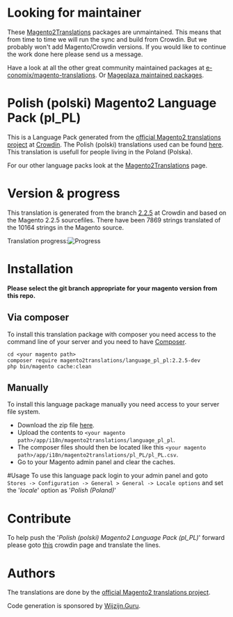 # Looking for maintainer
These [Magento2Translations](http://magento2translations.github.io/) packages are unmaintained. This means that from time to time we will run the sync and build from Crowdin. But we probably won't add Magento/Crowdin versions. If you would like to continue the work done here please send us a message.

Have a look at all the other great community maintained packages at [e-conomix/magento-translations](https://github.com/e-conomix/magento-translations).
Or [Mageplaza maintained packages](https://github.com/mageplaza?q=language).

# Polish (polski) Magento2 Language Pack (pl_PL)
This is a Language Pack generated from the [official Magento2 translations project](https://crowdin.com/project/magento-2) at [Crowdin](https://crowdin.com).
The Polish (polski) translations used can be found [here](https://crowdin.com/project/magento-2/pl).
This translation is usefull for people living in the Poland (Polska).

For our other language packs look at the [Magento2Translations](http://magento2translations.github.io/) page.

# Version & progress
This translation is generated from the branch [2.2.5](https://crowdin.com/project/magento-2/pl#/2.2.5) at Crowdin and based on the Magento 2.2.5 sourcefiles.
There have been  7869 strings translated of the 10164 strings in the Magento source.

Translation progress:![Progress](http://progressed.io/bar/77)

# Installation
**Please select the git branch appropriate for your magento version from this repo.**
## Via composer
To install this translation package with composer you need access to the command line of your server and you need to have [Composer](https://getcomposer.org).
```
cd <your magento path>
composer require magento2translations/language_pl_pl:2.2.5-dev
php bin/magento cache:clean
```
## Manually
To install this language package manually you need access to your server file system.
* Download the zip file [here](https://github.com/Magento2Translations/language_pl_pl/archive/2.2.5.zip).
* Upload the contents to `<your magento path>/app/i18n/magento2translations/language_pl_pl`.
* The composer files should then be located like this `<your magento path>/app/i18n/magento2translations/pl_PL/pl_PL.csv`.
* Go to your Magento admin panel and clear the caches.

#Usage
To use this language pack login to your admin panel and goto `Stores -> Configuration -> General > General -> Locale options` and set the '*locale*' option as '*Polish (Poland)*'

# Contribute
To help push the '*Polish (polski) Magento2 Language Pack (pl_PL)*' forward please goto [this](https://crowdin.com/project/magento-2/pl) crowdin page and translate the lines.

# Authors
The translations are done by the [official Magento2 translations project](https://crowdin.com/project/magento-2).

Code generation is sponsored by [Wijzijn.Guru](http://www.wijzijn.guru/).
